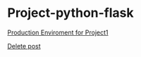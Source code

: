 # Project-python-flask

[Production Enviroment for Project1](https://articleprojectone.herokuapp.com/)

<a href="#" class="button danger">Delete post</a>
